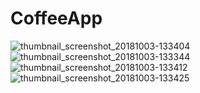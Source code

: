 # CoffeeApp

![thumbnail_screenshot_20181003-133404](https://user-images.githubusercontent.com/27202690/46410856-79b85200-c71a-11e8-9feb-ef2db13d84b1.jpg)
![thumbnail_screenshot_20181003-133344](https://user-images.githubusercontent.com/27202690/46410857-79b85200-c71a-11e8-9757-c8a5f40d3fe2.jpg)
![thumbnail_screenshot_20181003-133412](https://user-images.githubusercontent.com/27202690/46410859-7a50e880-c71a-11e8-8695-e71916354bfc.jpg)
![thumbnail_screenshot_20181003-133425](https://user-images.githubusercontent.com/27202690/46410860-7a50e880-c71a-11e8-8a2f-1351b073ad8c.jpg)
